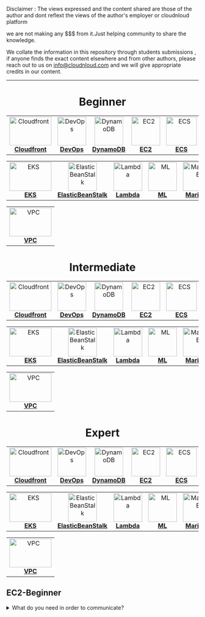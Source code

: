 Disclaimer : The views expressed and the content shared are those of the author and dont reflext the views of the author's employer or cloudnloud platform

we are not making any $$$ from it.Just helping community to share the knowledge.

We collate the information in this repository through students submissions , if anyone finds the exact content elsewhere and from other authors, please reach out to us on info@cloudnloud.com and we will give appropriate credits in our content.


****

<!-- ALL-TOPICS-LIST:START -->
<!-- prettier-ignore-start -->
<!-- markdownlint-disable -->
<center>

# Beginner

<table>
  <tr>
    <td align="center"><a href="/aws/CloudFront/CloudFront-beginner.md"><img src="/images/aws/cdn.png" width="110px;" height="75px;" alt="Cloudfront"/><br /><b>Cloudfront</b></a></td>
    <td align="center"><a href="/aws/DevOps/DevOps-beginner.md"><img src="/images/aws/aws-devops.jpg" width="75px;" height="75px;" alt="DevOps"/><br /><b>DevOps</b></a></td>
    <td align="center"><a href="/aws/dynamodb/DynamoDB-beginner.md"><img src="/images/aws/dynamodb.jpg" width="75px;" height="75px;" alt="DynamoDB"/><br /><b>DynamoDB</b></a></td>
	<td align="center"><a href="/aws/ec2/ec2-beginner.md"><img src="/images/aws/ec2.png" width="75px;" height="75px;" alt="EC2"/><br /><b>EC2</b></a></td>
    <td align="center"><a href="/aws/ecs/ECS-beginner.md"><img src="/images/aws/ecs.png" width="80px;" height="75px;" alt="ECS"/><br /><b>ECS</b></a></td>
  </tr>
</table>

<table>
  <tr>
    <td align="center"><a href="/aws/eks/EKS-beginner.md"><img src="/images/aws/eks.png" width="110px;" height="75px;" alt="EKS"/><br /><b>EKS</b></a></td>
    <td align="center"><a href="/aws/ElasticBeanStalk/ElasticBeanStalk-beginner.md"><img src="/images/aws/elasticbeanstalk.png" width="75px;" height="75px;" alt="ElasticBeanStalk"/><br /><b>ElasticBeanStalk</b></a></td>
    <td align="center"><a href="/aws/Lambda/Lambda-beginner.md"><img src="/images/aws/lambda.png" width="75px;" height="75px;" alt="Lambda"/><br /><b>Lambda</b></a></td>
	<td align="center"><a href="/aws/MachineLearning/MachineLearning-beginner.md"><img src="/images/aws/ml.png" width="75px;" height="75px;" alt="ML"/><br /><b>ML</b></a></td>
    <td align="center"><a href="/aws/MariaDB/MariaDB-beginner.md"><img src="/images/aws/MariaDB.png" width="80px;" height="75px;" alt="MariaDB"/><br /><b>MariaDB</b></a></td>
  </tr>
</table>

<table>
  <tr>
    <td align="center"><a href="/aws/vpc/vpc-beginner.md"><img src="/images/aws/vpc.png" width="110px;" height="75px;" alt="VPC"/><br /><b>VPC</b></a></td>
  </tr>
</table>

# Intermediate

<table>
  <tr>
    <td align="center"><a href="/aws/CloudFront/CloudFront-Intermediate.md"><img src="/images/aws/cdn.png" width="110px;" height="75px;" alt="Cloudfront"/><br /><b>Cloudfront</b></a></td>
    <td align="center"><a href="/aws/DevOps/DevOps-Intermediate.md"><img src="/images/aws/aws-devops.jpg" width="75px;" height="75px;" alt="DevOps"/><br /><b>DevOps</b></a></td>
    <td align="center"><a href="/aws/DynamoDB/DynamoDB-intermediate.md"><img src="/images/aws/dynamodb.jpg" width="75px;" height="75px;" alt="DynamoDB"/><br /><b>DynamoDB</b></a></td>
	<td align="center"><a href="/aws/ec2/ec2-intermediate.md"><img src="/images/aws/ec2.png" width="75px;" height="75px;" alt="EC2"/><br /><b>EC2</b></a></td>
    <td align="center"><a href="/aws/ecs/ECS-intermediate.md"><img src="/images/aws/ecs.png" width="80px;" height="75px;" alt="ECS"/><br /><b>ECS</b></a></td>
  </tr>
</table>

<table>
  <tr>
    <td align="center"><a href="/aws/eks/EKS-intermediate.md"><img src="/images/aws/eks.png" width="110px;" height="75px;" alt="EKS"/><br /><b>EKS</b></a></td>
    <td align="center"><a href="/aws/ElasticBeanStalk/ElasticBeanStalk-intermediate.md"><img src="/images/aws/elasticbeanstalk.png" width="75px;" height="75px;" alt="ElasticBeanStalk"/><br /><b>ElasticBeanStalk</b></a></td>
    <td align="center"><a href="/aws/Lambda/Lambda-intermediate.md"><img src="/images/aws/lambda.png" width="75px;" height="75px;" alt="Lambda"/><br /><b>Lambda</b></a></td>
	<td align="center"><a href="/aws/MachineLearning/MachineLearning-intermediate.md"><img src="/images/aws/ml.png" width="75px;" height="75px;" alt="ML"/><br /><b>ML</b></a></td>
    <td align="center"><a href="/aws/MariaDB/MariaDB-intermediate.md"><img src="/images/aws/MariaDB.png" width="80px;" height="75px;" alt="MariaDB"/><br /><b>MariaDB</b></a></td>
  </tr>
</table>

<table>
  <tr>
    <td align="center"><a href="/aws/vpc/vpc-intermediate.md"><img src="/images/aws/vpc.png" width="110px;" height="75px;" alt="VPC"/><br /><b>VPC</b></a></td>
  </tr>
</table>

# Expert

<table>
  <tr>
    <td align="center"><a href="/aws/CloudFront/CloudFront-Expert.md"><img src="/images/aws/cdn.png" width="110px;" height="75px;" alt="Cloudfront"/><br /><b>Cloudfront</b></a></td>
    <td align="center"><a href="/aws/DevOps/DevOps-Expert.md"><img src="/images/aws/aws-devops.jpg" width="75px;" height="75px;" alt="DevOps"/><br /><b>DevOps</b></a></td>
    <td align="center"><a href="/aws/DynamoDB/DynamoDB-Expert.md"><img src="/images/aws/dynamodb.jpg" width="75px;" height="75px;" alt="DynamoDB"/><br /><b>DynamoDB</b></a></td>
	<td align="center"><a href="/aws/ec2/ec2-expert.md"><img src="/images/aws/ec2.png" width="75px;" height="75px;" alt="EC2"/><br /><b>EC2</b></a></td>
    <td align="center"><a href="/aws/ecs/ECS-expert.md"><img src="/images/aws/ecs.png" width="80px;" height="75px;" alt="ECS"/><br /><b>ECS</b></a></td>
  </tr>
</table>

<table>
  <tr>
    <td align="center"><a href="/aws/eks/EKS-expert.md"><img src="/images/aws/eks.png" width="110px;" height="75px;" alt="EKS"/><br /><b>EKS</b></a></td>
    <td align="center"><a href="/aws/ElasticBeanStalk/ElasticBeanStalk-expert.md"><img src="/images/aws/elasticbeanstalk.png" width="75px;" height="75px;" alt="ElasticBeanStalk"/><br /><b>ElasticBeanStalk</b></a></td>
    <td align="center"><a href="/aws/Lambda/Lambda-Expert.md"><img src="/images/aws/lambda.png" width="75px;" height="75px;" alt="Lambda"/><br /><b>Lambda</b></a></td>
	<td align="center"><a href="/aws/MachineLearning/MachineLearning-expert.md"><img src="/images/aws/ml.png" width="75px;" height="75px;" alt="ML"/><br /><b>ML</b></a></td>
    <td align="center"><a href="/aws/MariaDB/MariaDB-expert.md"><img src="/images/aws/MariaDB.png" width="80px;" height="75px;" alt="MariaDB"/><br /><b>MariaDB</b></a></td>
  </tr>
</table>

<table>
  <tr>
    <td align="center"><a href="/aws/vpc/vpc-expert.md"><img src="/images/aws/vpc.png" width="110px;" height="75px;" alt="VPC"/><br /><b>VPC</b></a></td>
  </tr>
</table>

</center>
<!-- markdownlint-enable -->
<!-- prettier-ignore-end -->
<!-- ALL-TOPICS-LIST:END -->

## EC2-Beginner

<details>
<summary>What do you need in order to communicate?</summary><br><b>

  - A common language (for the two ends to understand)
  - A way to address who do you want to communicate with
  - A Connection (so the content of of the communication can reach the recipients)
</b></details>


